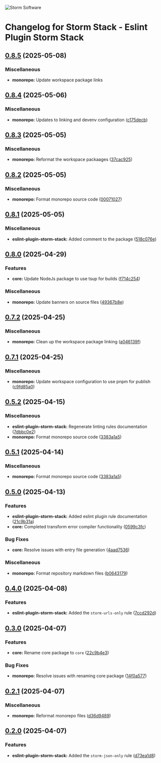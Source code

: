 ![Storm Software](https://public.storm-cdn.com/brand-banner.png)

# Changelog for Storm Stack - Eslint Plugin Storm Stack

## [0.8.5](https://github.com/storm-software/storm-stack/releases/tag/eslint-plugin-storm-stack%400.8.5) (2025-05-08)

### Miscellaneous

- **monorepo:** Update workspace package links

## [0.8.4](https://github.com/storm-software/storm-stack/releases/tag/eslint-plugin-storm-stack%400.8.4) (2025-05-06)

### Miscellaneous

- **monorepo:** Updates to linking and devenv configuration
  ([c175decb](https://github.com/storm-software/storm-stack/commit/c175decb))

## [0.8.3](https://github.com/storm-software/storm-stack/releases/tag/eslint-plugin-storm-stack%400.8.3) (2025-05-05)

### Miscellaneous

- **monorepo:** Reformat the workspace packaages
  ([37cac925](https://github.com/storm-software/storm-stack/commit/37cac925))

## [0.8.2](https://github.com/storm-software/storm-stack/releases/tag/eslint-plugin-storm-stack%400.8.2) (2025-05-05)

### Miscellaneous

- **monorepo:** Format monorepo source code
  ([00071027](https://github.com/storm-software/storm-stack/commit/00071027))

## [0.8.1](https://github.com/storm-software/storm-stack/releases/tag/eslint-plugin-storm-stack%400.8.1) (2025-05-05)

### Miscellaneous

- **eslint-plugin-storm-stack:** Added comment to the package
  ([518c076e](https://github.com/storm-software/storm-stack/commit/518c076e))

## [0.8.0](https://github.com/storm-software/storm-stack/releases/tag/eslint-plugin-storm-stack%400.8.0) (2025-04-29)

### Features

- **core:** Update NodeJs package to use tsup for builds
  ([f714c254](https://github.com/storm-software/storm-stack/commit/f714c254))

### Miscellaneous

- **monorepo:** Update banners on source files
  ([49367b8e](https://github.com/storm-software/storm-stack/commit/49367b8e))

## [0.7.2](https://github.com/storm-software/storm-stack/releases/tag/eslint-plugin-storm-stack%400.7.2) (2025-04-25)

### Miscellaneous

- **monorepo:** Clean up the workspace package linking
  ([a046139f](https://github.com/storm-software/storm-stack/commit/a046139f))

## [0.7.1](https://github.com/storm-software/storm-stack/releases/tag/eslint-plugin-storm-stack%400.7.1) (2025-04-25)

### Miscellaneous

- **monorepo:** Update workspace configuration to use pnpm for publish
  ([c9fd85a0](https://github.com/storm-software/storm-stack/commit/c9fd85a0))

## [0.5.2](https://github.com/storm-software/storm-stack/releases/tag/eslint-plugin-storm-stack%400.5.2) (2025-04-15)

### Miscellaneous

- **eslint-plugin-storm-stack:** Regenerate linting rules documentation
  ([7dbbc0e2](https://github.com/storm-software/storm-stack/commit/7dbbc0e2))
- **monorepo:** Format monorepo source code
  ([3383a1a5](https://github.com/storm-software/storm-stack/commit/3383a1a5))

## [0.5.1](https://github.com/storm-software/storm-stack/releases/tag/eslint-plugin-storm-stack%400.5.1) (2025-04-14)

### Miscellaneous

- **monorepo:** Format monorepo source code
  ([3383a1a5](https://github.com/storm-software/storm-stack/commit/3383a1a5))

## [0.5.0](https://github.com/storm-software/storm-stack/releases/tag/eslint-plugin-storm-stack%400.5.0) (2025-04-13)

### Features

- **eslint-plugin-storm-stack:** Added eslint plugin rule documentation
  ([21c9b31a](https://github.com/storm-software/storm-stack/commit/21c9b31a))
- **core:** Completed transform error compiler functionality
  ([0599c3fc](https://github.com/storm-software/storm-stack/commit/0599c3fc))

### Bug Fixes

- **core:** Resolve issues with entry file generation
  ([4aad7536](https://github.com/storm-software/storm-stack/commit/4aad7536))

### Miscellaneous

- **monorepo:** Format repository markdown files
  ([b0643179](https://github.com/storm-software/storm-stack/commit/b0643179))

## [0.4.0](https://github.com/storm-software/storm-stack/releases/tag/eslint-plugin-storm-stack%400.4.0) (2025-04-08)

### Features

- **eslint-plugin-storm-stack:** Added the `storm-urls-only` rule
  ([7ccd292d](https://github.com/storm-software/storm-stack/commit/7ccd292d))

## [0.3.0](https://github.com/storm-software/storm-stack/releases/tag/eslint-plugin-storm-stack%400.3.0) (2025-04-07)

### Features

- **core:** Rename core package to `core`
  ([22c9b4e3](https://github.com/storm-software/storm-stack/commit/22c9b4e3))

### Bug Fixes

- **monorepo:** Resolve issues with renaming core package
  ([14f0a577](https://github.com/storm-software/storm-stack/commit/14f0a577))

## [0.2.1](https://github.com/storm-software/storm-stack/releases/tag/eslint-plugin-storm-stack%400.2.1) (2025-04-07)

### Miscellaneous

- **monorepo:** Reformat monorepo files
  ([d36d9489](https://github.com/storm-software/storm-stack/commit/d36d9489))

## [0.2.0](https://github.com/storm-software/storm-stack/releases/tag/eslint-plugin-storm-stack%400.2.0) (2025-04-07)

### Features

- **eslint-plugin-storm-stack:** Added the `storm-json-only` rule
  ([d73ea1d8](https://github.com/storm-software/storm-stack/commit/d73ea1d8))
